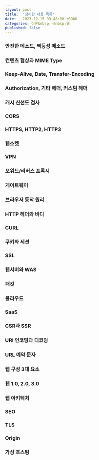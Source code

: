 ```yaml
---
layout: post
title:  "정리할 내용 목록"
date:   2023-12-15 09:46:00 +0900
categories: 이론&nbsp;-&nbsp;웹
published: false
---
```


### 안전한 메소드, 멱등성 메소드
### 컨텐츠 협상과 MIME Type
### Keep-Alive, Date, Transfer-Encoding
### Authorization, 기타 헤더, 커스텀 헤더
### 캐시 신선도 검사
### CORS
### HTTPS, HTTP2, HTTP3
### 웹소켓
### VPN
### 포워드/리버스 프록시
### 게이트웨이

### 브라우저 동작 원리
### HTTP 헤더와 바디
### CURL
### 쿠키와 세션
### SSL
### 웹서버와 WAS
### 패킷
### 클라우드
### SaaS
### CSR과 SSR
### URI 인코딩과 디코딩
### URL 예약 문자
### 웹 구성 3대 요소
### 웹 1.0, 2.0, 3.0
### 웹 아키텍처
### SEO
### TLS
### Origin
### 가상 호스팅